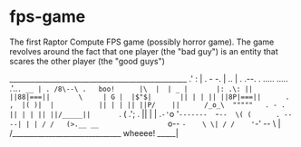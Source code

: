 # fps-game
The first Raptor Compute FPS game (possibly horror game). The game revolves around the fact that one player (the "bad guy") is an entity that scares the other player (the "good guys")


 _________________________________________________ .'
                                               :
   |   . - -.                                  | ..
   |  . .--. .              .....  .....       .'..`.
__ | . /8\--\ .   boo!      |\  |  | _ |       |: .\:
|| ||88|===||       \     | G |  |$"$|       || | |
|| ||8P|===||      .   ,  |( )|  |           || | |
|| ||P/    ||      /_o_\  """""   . - .      || | |
|| ||/_____||       `. (        .';    .     || | |
.`-'`o     '`-------  `-` --  \( (      . ----| | |
/ /   (>.__ __                  `o--      `-    \ \|
/ /    '`-'   --                                  \ |
 /______________________________   wheeee!    _____\|


